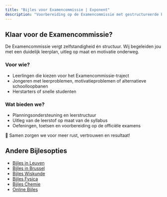 ```yaml
---
title: "Bijles voor Examencommissie | Exponent"
description: "Voorbereiding op de Examencommissie met gestructureerde bijles en ondersteuning op maat. Focus op wiskunde, fysica en chemie."
---
```


## Klaar voor de Examencommissie?

De Examencommissie vergt zelfstandigheid én structuur. Wij begeleiden jou met een duidelijk leerplan, uitleg op maat en motivatie onderweg.

### Voor wie?

- Leerlingen die kiezen voor het Examencommissie-traject
- Jongeren met leerproblemen, motivatieproblemen of alternatieve schoolloopbanen
- Herstarters of snelle studenten

### Wat bieden we?

- Planningsondersteuning en leerstructuur
- Uitleg van de leerstof op maat van de syllabus
- Oefeningen, toetsen en voorbereiding op de officiële examens

🎯 Samen zorgen we voor meer rust, vertrouwen en resultaat!

## Andere Bijlesopties

- [Bijles in Leuven](/bijles-leuven/)
- [Bijles in Brussel](/bijles-brussel/)
- [Bijles Wiskunde](/wiskunde/)
- [Bijles Fysica](/fysica/)
- [Bijles Chemie](/chemie/)
- [Online Bijles](/online-bijles/)
